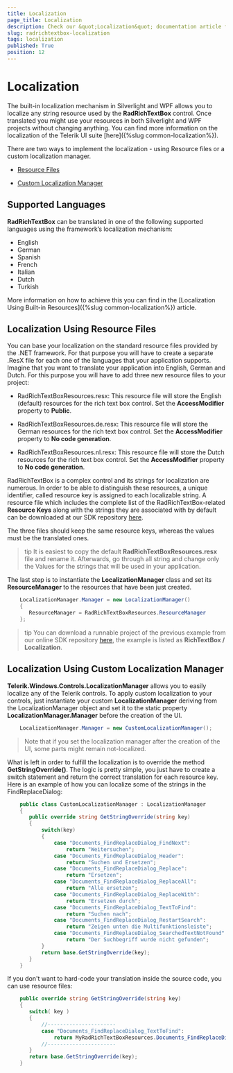 ```yaml
---
title: Localization
page_title: Localization
description: Check our &quot;Localization&quot; documentation article for the RadRichTextBox {{ site.framework_name }} control.
slug: radrichtextbox-localization
tags: localization
published: True
position: 12
---
```


# Localization

The built-in localization mechanism in Silverlight and WPF allows you to localize any string resource used by the __RadRichTextBox__ control. Once translated you might use your resources in both Silverlight and WPF projects without changing anything. You can find more information on the localization of the Telerik UI suite [here]({%slug common-localization%}).
      

There are two ways to implement the localization - using Resource files or a custom localization manager.

* [Resource Files](#localization-using-resource-files)

* [Custom Localization Manager](#localization-using-custom-localization-manager)

## Supported Languages

__RadRichTextBox__ can be translated in one of the following supported languages using the framework’s localization mechanism:

* English
* German
* Spanish
* French
* Italian
* Dutch
* Turkish

More information on how to achieve this you can find in the [Localization Using Built-in Resources]({%slug common-localization%}) article.

## Localization Using Resource Files

You can base your localization on the standard resource files provided by the .NET framework. For that purpose you will have to create a separate .ResX file for each one of the languages that your application supports. Imagine that you want to translate your application into English, German and Dutch. For this purpose you will have to add three new resource files to your project:        

* RadRichTextBoxResources.resx: This resource file will store the English (default) resources for the rich text box control. Set the __AccessModifier__ property to __Public__.            

* RadRichTextBoxResources.de.resx: This resource file will store the German resources for the rich text box control. Set the __AccessModifier__ property to __No code generation__.            

* RadRichTextBoxResources.nl.resx: This resource file will store the Dutch resources for the rich text box control. Set the __AccessModifier__ property to __No code generation__.            

RadRichTextBox is a complex control and its strings for localization are numerous. In order to be able to distinguish these resources, a unique identifier, called resource key is assigned to each localizable string. A resource file which includes the complete list of the RadRichTextBox-related __Resource Keys__ along with the strings they are associated with by default can be downloaded at our SDK repository [here](https://github.com/telerik/xaml-sdk).        

The three files should keep the same resource keys, whereas the values must be the translated ones.        

>tip It is easiest to copy the default __RadRichTextBoxResources.resx__ file and rename it. Afterwards, go through all string and change only the Values for the strings that will be used in your application.          

The last step is to instantiate the __LocalizationManager__ class and set its __ResourceManager__ to the resources that have been just created.        

  
```C#
	LocalizationManager.Manager = new LocalizationManager()
	{
	   ResourceManager = RadRichTextBoxResources.ResourceManager
	};
```

>tip You can download a runnable project of the previous example from our online SDK repository [here](https://github.com/telerik/xaml-sdk), the example is listed as __RichTextBox / Localization__.          

## Localization Using Custom Localization Manager

__Telerik.Windows.Controls.LocalizationManager__ allows you to easily localize any of the Telerik controls. To apply custom localization to your controls, just instantiate your custom __LocalizationManager__ deriving from the LocalizationManager object and set it to the static property __LocalizationManager.Manager__ before the creation of the UI.        

  
```C#
	LocalizationManager.Manager = new CustomLocalizationManager();
```

>Note that if you set the localization manager after the creation of the UI, some parts might remain not-localized.

What is left in order to fulfill the localization is to override the method __GetStringOverride()__. The logic is pretty simple, you just have to create a switch statement and return the correct translation for each resource key. Here is an example of how you can localize some of the strings in the FindReplaceDialog:        

  
```C#
	public class CustomLocalizationManager : LocalizationManager
	{
	   public override string GetStringOverride(string key)
	   {
	       switch(key)
	       {
	           case "Documents_FindReplaceDialog_FindNext":
	               return "Weitersuchen";
	           case "Documents_FindReplaceDialog_Header":
	               return "Suchen und Ersetzen";
	           case "Documents_FindReplaceDialog_Replace":
	               return "Ersetzen";
	           case "Documents_FindReplaceDialog_ReplaceAll":
	               return "Alle ersetzen";
	           case "Documents_FindReplaceDialog_ReplaceWith":
	               return "Ersetzen durch"; 
	           case "Documents_FindReplaceDialog_TextToFind":
	               return "Suchen nach";
	           case "Documents_FindReplaceDialog_RestartSearch":
	               return "Zeigen unten die Multifunktionsleiste";
	           case "Documents_FindReplaceDialog_SearchedTextNotFound":
	               return "Der Suchbegriff wurde nicht gefunden";
	       }
	       return base.GetStringOverride(key);
	   }
	}
```

If you don't want to hard-code your translation inside the source code, you can use resource files:        

  
```C#
	public override string GetStringOverride(string key)
	{
	   switch( key )
	   {
	       //----------------------
	       case "Documents_FindReplaceDialog_TextToFind":
	           return MyRadRichTextBoxResources.Documents_FindReplaceDialog_TextToFind;
	       //----------------------
	   }
	   return base.GetStringOverride(key);
	}
```